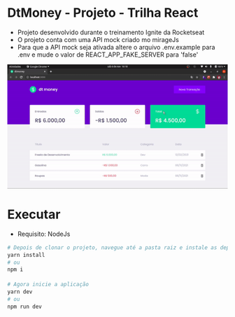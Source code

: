 # DtMoney - Projeto - Trilha React

- Projeto desenvolvido durante o treinamento Ignite da Rocketseat
- O projeto conta com uma API mock criado mo mirageJs
- Para que a API mock seja ativada altere o arquivo .env.example para .env e mude o valor de REACT_APP_FAKE_SERVER para 'false'

![Preview](./preview/dtmoney.gif)

# Executar

- Requisito: NodeJs

```bash
# Depois de clonar o projeto, navegue até a pasta raiz e instale as dependências com o seguinte comando...
yarn install
# ou
npm i

# Agora inicie a aplicação
yarn dev
# ou
npm run dev
```
